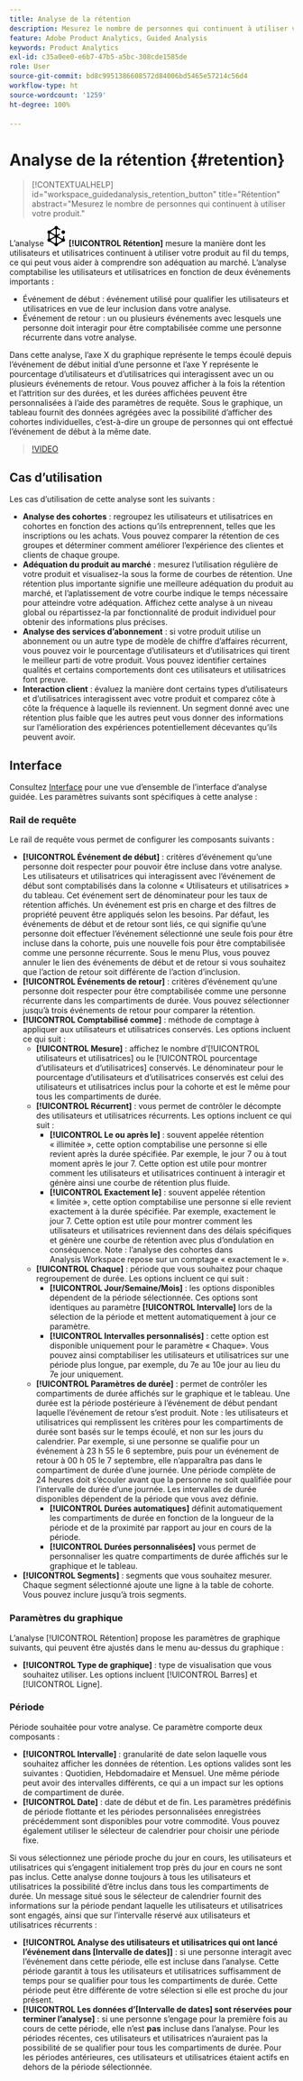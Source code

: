 ```yaml
---
title: Analyse de la rétention
description: Mesurez le nombre de personnes qui continuent à utiliser votre produit.
feature: Adobe Product Analytics, Guided Analysis
keywords: Product Analytics
exl-id: c35a0ee0-e6b7-47b5-a5bc-308cde1585de
role: User
source-git-commit: bd8c9951386608572d84006bd5465e57214c56d4
workflow-type: ht
source-wordcount: '1259'
ht-degree: 100%

---
```


# Analyse de la rétention {#retention}

<!-- markdownlint-disable MD034 -->

>[!CONTEXTUALHELP]
>id="workspace_guidedanalysis_retention_button"
>title="Rétention"
>abstract="Mesurez le nombre de personnes qui continuent à utiliser votre produit."

<!-- markdownlint-enable MD034 -->

L’analyse ![Rétention](/help/assets/icons/Retention.svg) **[!UICONTROL Rétention]** mesure la manière dont les utilisateurs et utilisatrices continuent à utiliser votre produit au fil du temps, ce qui peut vous aider à comprendre son adéquation au marché. L’analyse comptabilise les utilisateurs et utilisatrices en fonction de deux événements importants :

* Événement de début : événement utilisé pour qualifier les utilisateurs et utilisatrices en vue de leur inclusion dans votre analyse.
* Événement de retour : un ou plusieurs événements avec lesquels une personne doit interagir pour être comptabilisée comme une personne récurrente dans votre analyse.

Dans cette analyse, l’axe X du graphique représente le temps écoulé depuis l’événement de début initial d’une personne et l’axe Y représente le pourcentage d’utilisateurs et d’utilisatrices qui interagissent avec un ou plusieurs événements de retour. Vous pouvez afficher à la fois la rétention et l’attrition sur des durées, et les durées affichées peuvent être personnalisées à l’aide des paramètres de requête. Sous le graphique, un tableau fournit des données agrégées avec la possibilité d’afficher des cohortes individuelles, c’est-à-dire un groupe de personnes qui ont effectué l’événement de début à la même date.

>[!VIDEO](https://video.tv.adobe.com/v/3435780/?quality=12&learn=on&captions=fre_fr)


## Cas d’utilisation

Les cas d’utilisation de cette analyse sont les suivants :

* **Analyse des cohortes** : regroupez les utilisateurs et utilisatrices en cohortes en fonction des actions qu’ils entreprennent, telles que les inscriptions ou les achats. Vous pouvez comparer la rétention de ces groupes et déterminer comment améliorer l’expérience des clientes et clients de chaque groupe.
* **Adéquation du produit au marché** : mesurez l’utilisation régulière de votre produit et visualisez-la sous la forme de courbes de rétention. Une rétention plus importante signifie une meilleure adéquation du produit au marché, et l’aplatissement de votre courbe indique le temps nécessaire pour atteindre votre adéquation. Affichez cette analyse à un niveau global ou répartissez-la par fonctionnalité de produit individuel pour obtenir des informations plus précises.
* **Analyse des services d’abonnement** : si votre produit utilise un abonnement ou un autre type de modèle de chiffre d’affaires récurrent, vous pouvez voir le pourcentage d’utilisateurs et d’utilisatrices qui tirent le meilleur parti de votre produit. Vous pouvez identifier certaines qualités et certains comportements dont ces utilisateurs et utilisatrices font preuve.
* **Interaction client** : évaluez la manière dont certains types d’utilisateurs et d’utilisatrices interagissent avec votre produit et comparez côte à côte la fréquence à laquelle ils reviennent. Un segment donné avec une rétention plus faible que les autres peut vous donner des informations sur l’amélioration des expériences potentiellement décevantes qu’ils peuvent avoir.

## Interface

Consultez [Interface](../overview.md#interface) pour une vue d’ensemble de l’interface d’analyse guidée. Les paramètres suivants sont spécifiques à cette analyse :

### Rail de requête

Le rail de requête vous permet de configurer les composants suivants :

* **[!UICONTROL Événement de début]** : critères d’événement qu’une personne doit respecter pour pouvoir être incluse dans votre analyse. Les utilisateurs et utilisatrices qui interagissent avec l’événement de début sont comptabilisés dans la colonne « Utilisateurs et utilisatrices » du tableau. Cet événement sert de dénominateur pour les taux de rétention affichés. Un événement est pris en charge et des filtres de propriété peuvent être appliqués selon les besoins. Par défaut, les événements de début et de retour sont liés, ce qui signifie qu’une personne doit effectuer l’événement sélectionné une seule fois pour être incluse dans la cohorte, puis une nouvelle fois pour être comptabilisée comme une personne récurrente. Sous le menu Plus, vous pouvez annuler le lien des événements de début et de retour si vous souhaitez que l’action de retour soit différente de l’action d’inclusion.
* **[!UICONTROL Événements de retour]** : critères d’événement qu’une personne doit respecter pour être comptabilisée comme une personne récurrente dans les compartiments de durée. Vous pouvez sélectionner jusqu’à trois événements de retour pour comparer la rétention.
* **[!UICONTROL Comptabilisé comme]** : méthode de comptage à appliquer aux utilisateurs et utilisatrices conservés. Les options incluent ce qui suit :
   * **[!UICONTROL Mesure]** : affichez le nombre d’[!UICONTROL utilisateurs et utilisatrices] ou le [!UICONTROL pourcentage d’utilisateurs et d’utilisatrices] conservés. Le dénominateur pour le pourcentage d’utilisateurs et d’utilisatrices conservés est celui des utilisateurs et utilisatrices inclus pour la cohorte et est le même pour tous les compartiments de durée.
   * **[!UICONTROL Récurrent]** : vous permet de contrôler le décompte des utilisateurs et utilisatrices récurrents. Les options incluent ce qui suit :
      * **[!UICONTROL Le ou après le]** : souvent appelée rétention « illimitée », cette option comptabilise une personne si elle revient après la durée spécifiée. Par exemple, le jour 7 ou à tout moment après le jour 7. Cette option est utile pour montrer comment les utilisateurs et utilisatrices continuent à interagir et génère ainsi une courbe de rétention plus fluide.
      * **[!UICONTROL Exactement le]** : souvent appelée rétention « limitée », cette option comptabilise une personne si elle revient exactement à la durée spécifiée. Par exemple, exactement le jour 7. Cette option est utile pour montrer comment les utilisateurs et utilisatrices reviennent dans des délais spécifiques et génère une courbe de rétention avec plus d’ondulation en conséquence. Note : l’analyse des cohortes dans Analysis Workspace repose sur un comptage « exactement le ».
   * **[!UICONTROL Chaque]** : période que vous souhaitez pour chaque regroupement de durée. Les options incluent ce qui suit :
      * **[!UICONTROL Jour/Semaine/Mois]** : les options disponibles dépendent de la période sélectionnée. Ces options sont identiques au paramètre **[!UICONTROL Intervalle]** lors de la sélection de la période et mettent automatiquement à jour ce paramètre.
      * **[!UICONTROL Intervalles personnalisés]** : cette option est disponible uniquement pour le paramètre « Chaque». Vous pouvez ainsi comptabiliser les utilisateurs et utilisatrices sur une période plus longue, par exemple, du 7e au 10e jour au lieu du 7e jour uniquement.
   * **[!UICONTROL Paramètres de durée]** : permet de contrôler les compartiments de durée affichés sur le graphique et le tableau. Une durée est la période postérieure à l’événement de début pendant laquelle l’événement de retour s’est produit. Note : les utilisateurs et utilisatrices qui remplissent les critères pour les compartiments de durée sont basés sur le temps écoulé, et non sur les jours du calendrier. Par exemple, si une personne se qualifie pour un événement à 23 h 55 le 6 septembre, puis pour un événement de retour à 00 h 05 le 7 septembre, elle n’apparaîtra pas dans le compartiment de durée d’une journée. Une période complète de 24 heures doit s’écouler avant que la personne ne soit qualifiée pour l’intervalle de durée d’une journée. Les intervalles de durée disponibles dépendent de la période que vous avez définie.
      * **[!UICONTROL Durées automatiques]** définit automatiquement les compartiments de durée en fonction de la longueur de la période et de la proximité par rapport au jour en cours de la période.
      * **[!UICONTROL Durées personnalisées]** vous permet de personnaliser les quatre compartiments de durée affichés sur le graphique et le tableau.
* **[!UICONTROL Segments]** : segments que vous souhaitez mesurer. Chaque segment sélectionné ajoute une ligne à la table de cohorte. Vous pouvez inclure jusqu’à trois segments.

### Paramètres du graphique

L’analyse [!UICONTROL Rétention] propose les paramètres de graphique suivants, qui peuvent être ajustés dans le menu au-dessus du graphique :

* **[!UICONTROL Type de graphique]** : type de visualisation que vous souhaitez utiliser. Les options incluent [!UICONTROL Barres] et [!UICONTROL Ligne].

### Période

Période souhaitée pour votre analyse. Ce paramètre comporte deux composants :

* **[!UICONTROL Intervalle]** : granularité de date selon laquelle vous souhaitez afficher les données de rétention. Les options valides sont les suivantes : Quotidien, Hebdomadaire et Mensuel. Une même période peut avoir des intervalles différents, ce qui a un impact sur les options de compartiment de durée.
* **[!UICONTROL Date]** : date de début et de fin. Les paramètres prédéfinis de période flottante et les périodes personnalisées enregistrées précédemment sont disponibles pour votre commodité. Vous pouvez également utiliser le sélecteur de calendrier pour choisir une période fixe.

Si vous sélectionnez une période proche du jour en cours, les utilisateurs et utilisatrices qui s’engagent initialement trop près du jour en cours ne sont pas inclus. Cette analyse donne toujours à tous les utilisateurs et utilisatrices la possibilité d’être inclus dans tous les compartiments de durée. Un message situé sous le sélecteur de calendrier fournit des informations sur la période pendant laquelle les utilisateurs et utilisatrices sont engagés, ainsi que sur l’intervalle réservé aux utilisateurs et utilisatrices récurrents :

* **[!UICONTROL Analyse des utilisateurs et utilisatrices qui ont lancé l’événement dans [Intervalle de dates]]** : si une personne interagit avec l’événement dans cette période, elle est incluse dans l’analyse. Cette période garantit à tous les utilisateurs et utilisatrices suffisamment de temps pour se qualifier pour tous les compartiments de durée. Cette période peut être différente de votre sélection si elle est proche du jour présent.
* **[!UICONTROL Les données d’[Intervalle de dates] sont réservées pour terminer l’analyse]** : si une personne s’engage pour la première fois au cours de cette période, elle n’est **pas** incluse dans l’analyse. Pour les périodes récentes, ces utilisateurs et utilisatrices n’auraient pas la possibilité de se qualifier pour tous les compartiments de durée. Pour les périodes antérieures, ces utilisateurs et utilisatrices étaient actifs en dehors de la période sélectionnée.

<!--
## Example

See below for an example of the analysis.

![Retention](../assets/retention.png)

-->